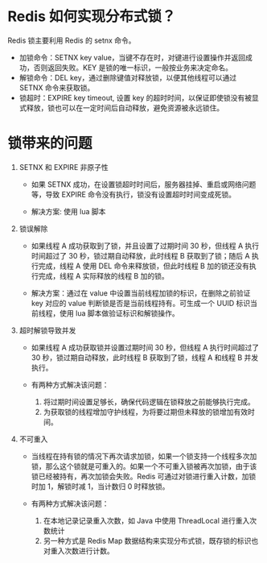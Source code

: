 # Redis 如何实现分布式锁？
Redis 锁主要利用 Redis 的 setnx 命令。

* 加锁命令：SETNX key value，当键不存在时，对键进行设置操作并返回成功，否则返回失败。KEY 是锁的唯一标识，一般按业务来决定命名。
* 解锁命令：DEL key，通过删除键值对释放锁，以便其他线程可以通过 SETNX 命令来获取锁。
* 锁超时：EXPIRE key timeout, 设置 key 的超时时间，以保证即使锁没有被显式释放，锁也可以在一定时间后自动释放，避免资源被永远锁住。

# 锁带来的问题
1. SETNX 和 EXPIRE 非原子性
    * 如果 SETNX 成功，在设置锁超时时间后，服务器挂掉、重启或网络问题等，导致 EXPIRE 命令没有执行，锁没有设置超时时间变成死锁。

    * 解决方案: 使用 lua 脚本

1. 锁误解除
    * 如果线程 A 成功获取到了锁，并且设置了过期时间 30 秒，但线程 A 执行时间超过了 30 秒，锁过期自动释放，此时线程 B 获取到了锁；随后 A 执行完成，线程 A 使用 DEL 命令来释放锁，但此时线程 B 加的锁还没有执行完成，线程 A 实际释放的线程 B 加的锁。

    * 解决方案：通过在 value 中设置当前线程加锁的标识，在删除之前验证 key 对应的 value 判断锁是否是当前线程持有。可生成一个 UUID 标识当前线程，使用 lua 脚本做验证标识和解锁操作。

1. 超时解锁导致并发
    * 如果线程 A 成功获取锁并设置过期时间 30 秒，但线程 A 执行时间超过了 30 秒，锁过期自动释放，此时线程 B 获取到了锁，线程 A 和线程 B 并发执行。

    * 有两种方式解决该问题：
        1. 将过期时间设置足够长，确保代码逻辑在锁释放之前能够执行完成。
        2. 为获取锁的线程增加守护线程，为将要过期但未释放的锁增加有效时间。
1. 不可重入
    * 当线程在持有锁的情况下再次请求加锁，如果一个锁支持一个线程多次加锁，那么这个锁就是可重入的。如果一个不可重入锁被再次加锁，由于该锁已经被持有，再次加锁会失败。Redis 可通过对锁进行重入计数，加锁时加 1，解锁时减 1，当计数归 0 时释放锁。

    * 有两种方式解决该问题：
        1. 在本地记录记录重入次数，如 Java 中使用 ThreadLocal 进行重入次数统计
        2. 另一种方式是 Redis Map 数据结构来实现分布式锁，既存锁的标识也对重入次数进行计数。
